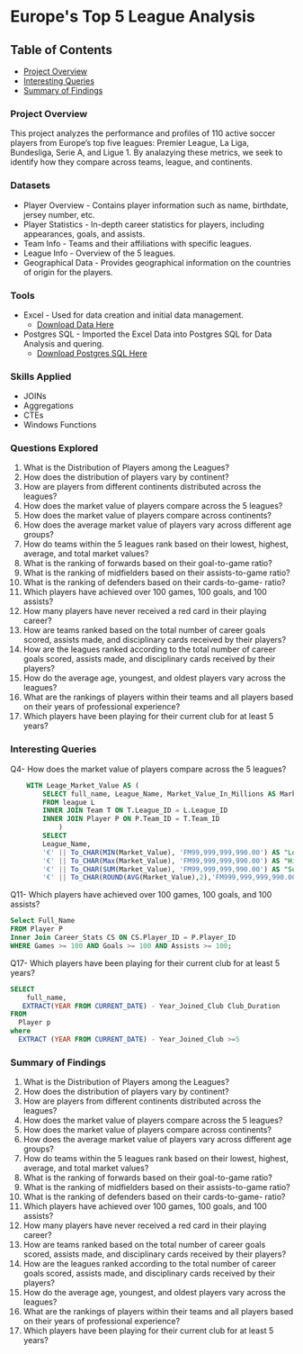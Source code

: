 # Europe's Top 5 League Analysis 

## Table of Contents

- [Project Overview](#project-overview)
- [Interesting Queries](#interesting-queries)
- [Summary of Findings](#summary-of-findings)


### Project Overview


This project analyzes the performance and profiles of 110 active soccer players from Europe’s top five leagues: Premier League, La Liga, Bundesliga, Serie A, and Ligue 1. By analazying these metrics, we seek to identify how they compare across teams, league, and continents. 



### Datasets
- Player Overview  - Contains player information such as name, birthdate, jersey number, etc.
- Player Statistics  -  In-depth career statistics for players, including appearances, goals, and assists.
- Team Info -  Teams and their affiliations with specific leagues.
- League Info - Overview of the 5 leagues.
- Geographical Data - Provides geographical information on the countries of origin for the players.

### Tools
- Excel - Used for data creation and initial data management.
  - [Download Data Here](https://www.kaggle.com/datasets/collinsemensah/europes-top-5-league-player-analysis)
- Postgres SQL - Imported the Excel Data into Postgres SQL for Data Analysis and quering.
    - [Download Postgres SQL Here](https://www.postgresql.org/download/windows/)
 
### Skills Applied
- JOINs
- Aggregations
- CTEs
- Windows Functions

### Questions Explored 
  1. What is the Distribution of Players among the  Leagues?
  2. How does the distribution of players vary by continent?
  3. How are players from different continents distributed across the leagues?
  4. How does the market value of players compare across the 5 leagues?
  5. How does the market value of players compare across continents?
  6. How does the average market value of players vary across different age groups?
  7.  How do teams within the 5 leagues rank based on their lowest, highest, average, and total market values?
  8.  What is the ranking of forwards based on their goal-to-game ratio?
  9.  What is the ranking of midfielders based on their assists-to-game ratio?
  10.  What is the ranking of defenders based on their cards-to-game- ratio?
  11.  Which players have achieved over 100 games, 100 goals, and 100 assists?
  12.  How many players have never received a red card in their playing career?
  13.  How are teams ranked based on the total number of career goals scored, assists made, and disciplinary cards received by their players?
  14.  How are the leagues ranked according to the total number of career goals scored, assists made, and disciplinary cards received by their players?
  15.  How do the average age, youngest, and oldest players vary across the leagues?
  16.  What are the rankings of players within their teams and all players based on their years of professional experience?
  17.  Which players have been playing for their current club for at least 5 years?

### Interesting Queries
Q4- How does the market value of players compare across the 5 leagues?

```` SQL
 	WITH Leage_Market_Value AS (
		SELECT full_name, League_Name, Market_Value_In_Millions AS Market_Value
		FROM league L
		INNER JOIN Team T ON T.League_ID = L.League_ID
		INNER JOIN Player P ON P.Team_ID = T.Team_ID
			)
		SELECT 
		League_Name,
		'€' || To_CHAR(MIN(Market_Value), 'FM99,999,999,990.00') AS "Lowest Market Value", -- 'E' || To_Char, 'FM99,999,999,990.00' : This expression formats the market value as a Euro Currency string with 2 commas and 2 decimal places
		'€' || To_CHAR(Max(Market_Value), 'FM99,999,999,990.00') AS "Highest Market Value", 	
		'€' || To_CHAR(SUM(Market_Value), 'FM99,999,999,990.00') AS "Sum Market Value", 	
		'€' || To_CHAR(ROUND(AVG(Market_Value),2),'FM999,999,999,990.00')  AS "Average Market Value" FROM Leage_Market_Value 
````
Q11- Which players have achieved over 100 games, 100 goals, and 100 assists?
```` SQL
Select Full_Name
FROM Player P
Inner Join Career_Stats CS ON CS.Player_ID = P.Player_ID
WHERE Games >= 100 AND Goals >= 100 AND Assists >= 100;
````
Q17- Which players have been playing for their current club for at least 5 years?
```` SQL
SELECT
    full_name,
   EXTRACT(YEAR FROM CURRENT_DATE) - Year_Joined_Club Club_Duration
FROM
  Player p
where
  EXTRACT (YEAR FROM CURRENT_DATE) - Year_Joined_Club >=5
````

### Summary of Findings
 1. What is the Distribution of Players among the  Leagues?
  2. How does the distribution of players vary by continent?
  3. How are players from different continents distributed across the leagues?
  4. How does the market value of players compare across the 5 leagues?
  5. How does the market value of players compare across continents?
  6. How does the average market value of players vary across different age groups?
  7.  How do teams within the 5 leagues rank based on their lowest, highest, average, and total market values?
  8.  What is the ranking of forwards based on their goal-to-game ratio?
  9.  What is the ranking of midfielders based on their assists-to-game ratio?
  10.  What is the ranking of defenders based on their cards-to-game- ratio?
  11.  Which players have achieved over 100 games, 100 goals, and 100 assists?
  12.  How many players have never received a red card in their playing career?
  13.  How are teams ranked based on the total number of career goals scored, assists made, and disciplinary cards received by their players?
  14.  How are the leagues ranked according to the total number of career goals scored, assists made, and disciplinary cards received by their players?
  15.  How do the average age, youngest, and oldest players vary across the leagues?
  16.  What are the rankings of players within their teams and all players based on their years of professional experience?
  17.  Which players have been playing for their current club for at least 5 years?
  
